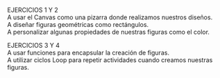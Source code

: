 EJERCICIOS 1 Y 2<br>
A usar el Canvas como una pizarra donde realizamos nuestros diseños.<br>
A diseñar figuras geométricas como rectángulos.<br>
A personalizar algunas propiedades de nuestras figuras como el color.<br>

EJERCICIOS 3 Y 4<br>
A usar funciones para encapsular la creación de figuras.<br>
A utilizar ciclos Loop para repetir actividades cuando creamos nuestras figuras.<br>